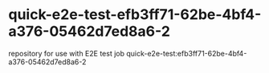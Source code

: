 # quick-e2e-test-efb3ff71-62be-4bf4-a376-05462d7ed8a6-2
repository for use with E2E test job quick-e2e-test:efb3ff71-62be-4bf4-a376-05462d7ed8a6-2
